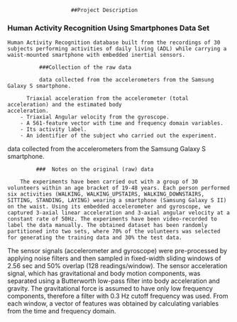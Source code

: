                         ##Project Description
     
     
   ### Human Activity Recognition Using Smartphones Data Set 
   
    Human Activity Recognition database built from the recordings of 30 subjects performing activities of daily living (ADL) while carrying a waist-mounted smartphone with embedded inertial sensors.

              ###Collection of the raw data
              
              data collected from the accelerometers from the Samsung Galaxy S smartphone. 
 
          Triaxial acceleration from the accelerometer (total acceleration) and the estimated body                         acceleration. 
        - Triaxial Angular velocity from the gyroscope. 
        - A 561-feature vector with time and frequency domain variables. 
        - Its activity label. 
        - An identifier of the subject who carried out the experiment.


              
 data collected from the accelerometers from the Samsung Galaxy S smartphone. 
 
             ###  Notes on the original (raw) data
             
        The experiments have been carried out with a group of 30 volunteers within an age bracket of 19-48 years. Each person performed six activities (WALKING, WALKING_UPSTAIRS, WALKING_DOWNSTAIRS, SITTING, STANDING, LAYING) wearing a smartphone (Samsung Galaxy S II) on the waist. Using its embedded accelerometer and gyroscope, we captured 3-axial linear acceleration and 3-axial angular velocity at a constant rate of 50Hz. The experiments have been video-recorded to label the data manually. The obtained dataset has been randomly partitioned into two sets, where 70% of the volunteers was selected for generating the training data and 30% the test data. 

The sensor signals (accelerometer and gyroscope) were pre-processed by applying noise filters and then sampled in fixed-width sliding windows of 2.56 sec and 50% overlap (128 readings/window). The sensor acceleration signal, which has gravitational and body motion components, was separated using a Butterworth low-pass filter into body acceleration and gravity. The gravitational force is assumed to have only low frequency components, therefore a filter with 0.3 Hz cutoff frequency was used. From each window, a vector of features was obtained by calculating variables from the time and frequency domain.     
             
             
